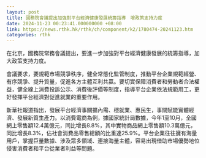 ```yaml
---
layout: post
title: 國務院會議提出加強對平台經濟健康發展統籌指導　增政策支持力度
date: 2024-11-23 00:23:41.000000000 +08:00
link: https://news.rthk.hk/rthk/ch/component/k2/1780474-20241123.htm
categories: rthk
---
```


在北京，國務院常務會議提出，要進一步加強對平台經濟健康發展的統籌指導，加大政策支持力度。

會議要求，要規範市場競爭秩序，健全常態化監管制度，推動平台企業規範經營、有序競爭、提升質量，促進各方主體互利共贏。要切實保障消費者和勞動者合法權益，健全線上消費投訴公示、消費後評價等制度，指導平台企業依法規範用工，更好發揮平台經濟對促進就業的重要作用。

新華社報道指出，發展平台經濟事關擴內需、穩就業、惠民生，事關賦能實體經濟、發展新質生產力。以消費電商為例，據國家統計局數據，今年1至10月，全國網上零售額12.4萬億元，同比增長8.8%，其中實物商品網上零售額10.3萬億元，同比增長8.3%，佔社會消費品零售總額的比重達25.9%。平台企業往往擁有海量用戶，掌握巨量數據、涉及眾多領域、連接海量主體，容易出現借助市場優勢地位侵害消費者和平台從業者利益等問題。
